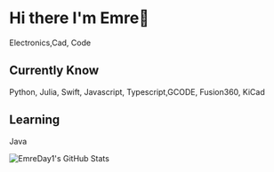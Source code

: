 #  Hi there I'm Emre👋

Electronics,Cad, Code

## Currently Know
Python, Julia, Swift, Javascript, Typescript,GCODE, Fusion360, KiCad

## Learning
Java


<img src="https://github-readme-stats.vercel.app/api?username=EmreDay1&theme=default&show_icons=true&hide_border=true&count_private=true" alt="EmreDay1's GitHub Stats" />
